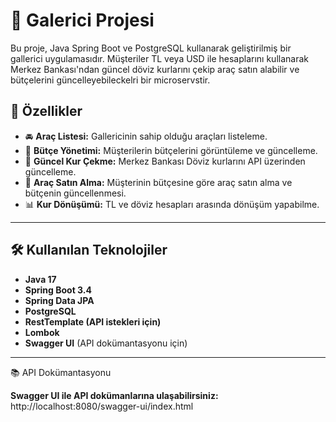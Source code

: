 # 🚗 Galerici Projesi

Bu proje, Java Spring Boot ve PostgreSQL kullanarak geliştirilmiş bir gallerici uygulamasıdır. Müşteriler TL veya USD ile hesaplarını kullanarak Merkez Bankası'ndan güncel döviz kurlarını çekip araç satın alabilir ve bütçelerini güncelleyebileckelri bir microservstir.

## 🔗 Özellikler

- 🚘 **Araç Listesi:** Gallericinin sahip olduğu araçları listeleme.
- 💸 **Bütçe Yönetimi:** Müşterilerin bütçelerini görüntüleme ve güncelleme.
- 🔄 **Güncel Kur Çekme:** Merkez Bankası Döviz kurlarını API üzerinden güncelleme.
- 🛒 **Araç Satın Alma:** Müşterinin bütçesine göre araç satın alma ve bütçenin güncellenmesi.
- 📊 **Kur Dönüşümü:** TL ve döviz hesapları arasında dönüşüm yapabilme.

---

## 🛠️ Kullanılan Teknolojiler

- **Java 17**
- **Spring Boot 3.4**
- **Spring Data JPA**
- **PostgreSQL**
- **RestTemplate (API istekleri için)**
- **Lombok**
- **Swagger UI** (API dokümantasyonu için)

---

📚 API Dokümantasyonu

**Swagger UI ile API dokümanlarına ulaşabilirsiniz:**
http://localhost:8080/swagger-ui/index.html

